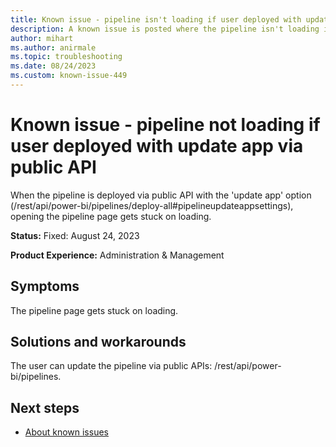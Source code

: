```yaml
---
title: Known issue - pipeline isn't loading if user deployed with update app via public API
description: A known issue is posted where the pipeline isn't loading if a user deploys it with an update app via public API
author: mihart
ms.author: anirmale
ms.topic: troubleshooting 
ms.date: 08/24/2023
ms.custom: known-issue-449
---
```


# Known issue - pipeline not loading if user deployed with update app via public API

When the pipeline is deployed via public API with the 'update app' option (/rest/api/power-bi/pipelines/deploy-all#pipelineupdateappsettings), opening the pipeline page gets stuck on loading.

**Status:** Fixed: August 24, 2023

**Product Experience:** Administration & Management

## Symptoms

The pipeline page gets stuck on loading.

## Solutions and workarounds

The user can update the pipeline via public APIs: /rest/api/power-bi/pipelines.

## Next steps

- [About known issues](https://support.fabric.microsoft.com/known-issues)
